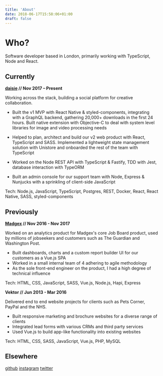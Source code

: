 ```yaml
---
title: 'About'
date: 2018-06-17T15:58:06+01:00
draft: false
---
```


# Who?

Software developer based in London, primarily working with TypeScript, Node and React.

## Currently

**[daisie](https://www.daisie.com/) // Nov 2017 – Present**

Working across the stack, building a social platform for creative collaboration.

- Built the v1 MVP with React Native & styled-components, integrating with a GraphQL backend, gathering 20,000+ downloads in the first 24 hours. Built native extension with Objective-C to deal with system level libraries for image and video processing needs

- Helped to plan, architect and build our v2 web product with React, TypeScript and SASS. Implemented a lightweight state management solution with Unistore and onboarded the rest of the team with TypeScript

- Worked on the Node REST API with TypeScript & Fastify, TDD with Jest, database interaction with TypeORM

- Built an admin console for our support team with Node, Express & Nunjucks with a sprinkling of client-side JavaScript

Tech: Node.js, JavaScript, TypeScript, Postgres, REST, Docker, React, React Native, SASS, styled-components

## Previously

**[Madgex](https://www.madgex.com/) // Nov 2016 - Nov 2017**

Worked on an analytics product for Madgex's core Job Board product, used by millions of jobseekers and customers such as The Guardian and Washington Post.

- Built dashboards, charts and a custom report builder UI for our customers as a Vue.js SPA
- Worked in a small internal team of 4 adhering to agile methodology
- As the sole front-end engineer on the product, I had a high degree of technical influence

Tech: HTML, CSS, JavaScript, SASS, Vue.js, Node.js, Hapi, Express

**Vektor // Jun 2013 - Mar 2016**

Delivered end to end website projects for clients such as Pets Corner, PayPal and the NHS.

- Built responsive marketing and brochure websites for a diverse range of clients
- Integrated lead forms with various CRMs and third party services
- Used Vue.js to build app-like functionality into existing websites

Tech: HTML, CSS, SASS, JavaScript, Vue.js, PHP, MySQL

## Elsewhere

[github](https://github.com/timnovis)
[instagram](https://instagram.com/timnovis)
[twitter](https://twitter.com/timnovis)
